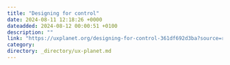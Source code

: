 ```yaml
---
title: "Designing for control"
date: 2024-08-11 12:18:26 +0000
dateadded: 2024-08-12 00:00:51 +0100
description: ""
link: "https://uxplanet.org/designing-for-control-361df692d3ba?source=rss----819cc2aaeee0---4"
category:
directory: _directory/ux-planet.md
---
```

